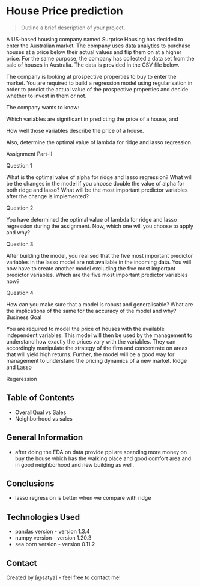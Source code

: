# House Price prediction
> Outline a brief description of your project.

A US-based housing company named Surprise Housing has decided to enter the Australian market. The company uses data analytics to purchase houses at a price below their actual values and flip them on at a higher price. For the same purpose, the company has collected a data set from the sale of houses in Australia. The data is provided in the CSV file below.

The company is looking at prospective properties to buy to enter the market. You are required to build a regression model using regularisation in order to predict the actual value of the prospective properties and decide whether to invest in them or not.

The company wants to know:

Which variables are significant in predicting the price of a house, and

How well those variables describe the price of a house.

Also, determine the optimal value of lambda for ridge and lasso regression.

Assignment Part-II

Question 1

What is the optimal value of alpha for ridge and lasso regression? What will be the changes in the model if you choose double the value of alpha for both ridge and lasso? What will be the most important predictor variables after the change is implemented?

Question 2

You have determined the optimal value of lambda for ridge and lasso regression during the assignment. Now, which one will you choose to apply and why?

Question 3

After building the model, you realised that the five most important predictor variables in the lasso model are not available in the incoming data. You will now have to create another model excluding the five most important predictor variables. Which are the five most important predictor variables now?

Question 4

How can you make sure that a model is robust and generalisable? What are the implications of the same for the accuracy of the model and why?
Business Goal

You are required to model the price of houses with the available independent variables. This model will then be used by the management to understand how exactly the prices vary with the variables. They can accordingly manipulate the strategy of the firm and concentrate on areas that will yield high returns. Further, the model will be a good way for management to understand the pricing dynamics of a new market. Ridge and Lasso

Regeression


## Table of Contents
* OverallQual vs Sales
* Neighborhood vs sales


<!-- You can include any other section that is pertinent to your problem -->

## General Information
- after doing the EDA on data provide ppl are spending more money on buy the house which has the walking place and good comfort area and in good neighborhood and new building as well.

<!-- You don't have to answer all the questions - just the ones relevant to your project. -->

## Conclusions
- lasso regression is better when we compare with ridge

<!-- You don't have to answer all the questions - just the ones relevant to your project. -->


## Technologies Used
- pandas version - version 1.3.4
- numpy version - version 1.20.3
- sea born version - version 0.11.2

<!-- As the libraries versions keep on changing, it is recommended to mention the version of library used in this project -->



## Contact
Created by [@satya] - feel free to contact me!


<!-- Optional -->
<!-- ## License -->
<!-- This project is open source and available under the [... License](). -->

<!-- You don't have to include all sections - just the one's relevant to your project -->
